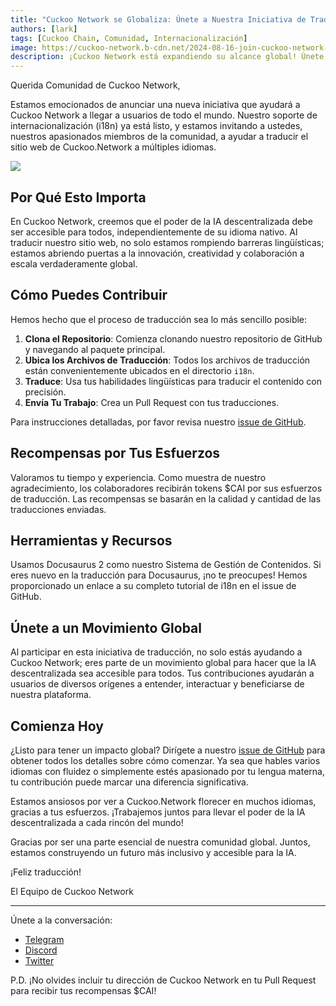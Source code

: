 ```yaml
---
title: "Cuckoo Network se Globaliza: Únete a Nuestra Iniciativa de Traducción de Sitios Web"
authors: [lark]
tags: [Cuckoo Chain, Comunidad, Internacionalización]
image: https://cuckoo-network.b-cdn.net/2024-08-16-join-cuckoo-network-translation-initiative.webp
description: ¡Cuckoo Network está expandiendo su alcance global! Únete a nuestro esfuerzo comunitario para traducir el sitio web de Cuckoo.Network y gana tokens $CAI por tus contribuciones. Ayúdanos a hacer que la IA descentralizada sea accesible para todos, en todas partes.
---
```


Querida Comunidad de Cuckoo Network,

Estamos emocionados de anunciar una nueva iniciativa que ayudará a Cuckoo Network a llegar a usuarios de todo el mundo. Nuestro soporte de internacionalización (i18n) ya está listo, y estamos invitando a ustedes, nuestros apasionados miembros de la comunidad, a ayudar a traducir el sitio web de Cuckoo.Network a múltiples idiomas.

![](https://cuckoo-network.b-cdn.net/2024-08-16-join-cuckoo-network-translation-initiative.webp)

## Por Qué Esto Importa

En Cuckoo Network, creemos que el poder de la IA descentralizada debe ser accesible para todos, independientemente de su idioma nativo. Al traducir nuestro sitio web, no solo estamos rompiendo barreras lingüísticas; estamos abriendo puertas a la innovación, creatividad y colaboración a escala verdaderamente global.

## Cómo Puedes Contribuir

Hemos hecho que el proceso de traducción sea lo más sencillo posible:

1. **Clona el Repositorio**: Comienza clonando nuestro repositorio de GitHub y navegando al paquete principal.
2. **Ubica los Archivos de Traducción**: Todos los archivos de traducción están convenientemente ubicados en el directorio `i18n`.
3. **Traduce**: Usa tus habilidades lingüísticas para traducir el contenido con precisión.
4. **Envía Tu Trabajo**: Crea un Pull Request con tus traducciones.

Para instrucciones detalladas, por favor revisa nuestro [issue de GitHub](https://github.com/cuckoo-network/cuckoo/issues/12).

## Recompensas por Tus Esfuerzos

Valoramos tu tiempo y experiencia. Como muestra de nuestro agradecimiento, los colaboradores recibirán tokens $CAI por sus esfuerzos de traducción. Las recompensas se basarán en la calidad y cantidad de las traducciones enviadas.

## Herramientas y Recursos

Usamos Docusaurus 2 como nuestro Sistema de Gestión de Contenidos. Si eres nuevo en la traducción para Docusaurus, ¡no te preocupes! Hemos proporcionado un enlace a su completo tutorial de i18n en el issue de GitHub.

## Únete a un Movimiento Global

Al participar en esta iniciativa de traducción, no solo estás ayudando a Cuckoo Network; eres parte de un movimiento global para hacer que la IA descentralizada sea accesible para todos. Tus contribuciones ayudarán a usuarios de diversos orígenes a entender, interactuar y beneficiarse de nuestra plataforma.

## Comienza Hoy

¿Listo para tener un impacto global? Dirígete a nuestro [issue de GitHub](https://github.com/cuckoo-network/cuckoo/issues/12) para obtener todos los detalles sobre cómo comenzar. Ya sea que hables varios idiomas con fluidez o simplemente estés apasionado por tu lengua materna, tu contribución puede marcar una diferencia significativa.

Estamos ansiosos por ver a Cuckoo.Network florecer en muchos idiomas, gracias a tus esfuerzos. ¡Trabajemos juntos para llevar el poder de la IA descentralizada a cada rincón del mundo!

Gracias por ser una parte esencial de nuestra comunidad global. Juntos, estamos construyendo un futuro más inclusivo y accesible para la IA.

¡Feliz traducción!

El Equipo de Cuckoo Network

------

Únete a la conversación:

- [Telegram](https://cuckoo.network/tg)
- [Discord](https://cuckoo.network/dc)
- [Twitter](https://cuckoo.network/x)

P.D. ¡No olvides incluir tu dirección de Cuckoo Network en tu Pull Request para recibir tus recompensas $CAI!